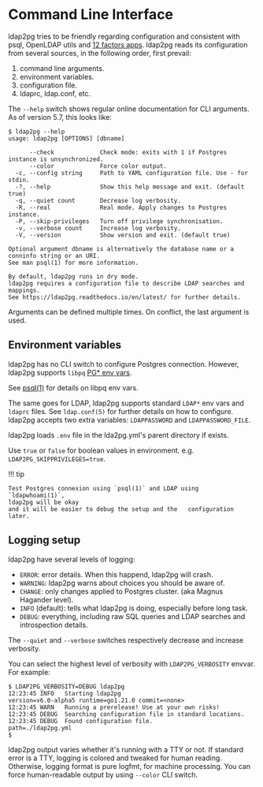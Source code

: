 <!--*- markdown -*-->

<h1>Command Line Interface</h1>

ldap2pg tries to be friendly regarding configuration and consistent with psql,
OpenLDAP utils and [12 factors apps](https://12factor.net/). ldap2pg reads its
configuration from several sources, in the following order, first prevail:

1. command line arguments.
2. environment variables.
3. configuration file.
4. ldaprc, ldap.conf, etc.

The `--help` switch shows regular online documentation for CLI arguments. As of
version 5.7, this looks like:

``` console
$ ldap2pg --help
usage: ldap2pg [OPTIONS] [dbname]

      --check             Check mode: exits with 1 if Postgres instance is unsynchronized.
      --color             Force color output.
  -c, --config string     Path to YAML configuration file. Use - for stdin.
  -?, --help              Show this help message and exit. (default true)
  -q, --quiet count       Decrease log verbosity.
  -R, --real              Real mode. Apply changes to Postgres instance.
  -P, --skip-privileges   Turn off privilege synchronisation.
  -v, --verbose count     Increase log verbosity.
  -V, --version           Show version and exit. (default true)

Optional argument dbname is alternatively the database name or a conninfo string or an URI.
See man psql(1) for more information.

By default, ldap2pg runs in dry mode.
ldap2pg requires a configuration file to describe LDAP searches and mappings.
See https://ldap2pg.readthedocs.io/en/latest/ for further details.
```

Arguments can be defined multiple times. On conflict, the last argument is used.


## Environment variables

ldap2pg has no CLI switch to configure Postgres connection.
However, ldap2pg supports `libpq` [PG* env vars](https://www.postgresql.org/docs/current/libpq-envars.html).

See [psql(1)] for details on libpq env vars.

[psql(1)]: https://www.postgresql.org/docs/current/app-psql.html#APP-PSQL-ENVIRONMENT

The same goes for LDAP, ldap2pg supports standard `LDAP*` env vars and `ldaprc` files.
See `ldap.conf(5)` for further details on how to configure.
ldap2pg accepts two extra variables: `LDAPPASSWORD` and `LDAPPASSWORD_FILE`.

ldap2pg loads `.env` file in the lda2pg.yml's parent directory if exists.

Use `true` or `false` for boolean values in environment. e.g. `LDAP2PG_SKIPPRIVILEGES=true`.

!!! tip

    Test Postgres connexion using `psql(1)` and LDAP using `ldapwhoami(1)`,
    ldap2pg will be okay
    and it will be easier to debug the setup and the   configuration later.


## Logging setup

ldap2pg have several levels of logging:

- `ERROR`: error details. When this happend, ldap2pg will crash.
- `WARNING`: ldap2pg warns about choices you should be aware of.
- `CHANGE`: only changes applied to Postgres cluster. (aka Magnus Hagander level).
- `INFO` (default): tells what ldap2pg is doing, especially before long task.
- `DEBUG`: everything, including raw SQL queries and LDAP searches and
  introspection details.

The `--quiet` and `--verbose` switches respectively decrease and increase
verbosity.

You can select the highest level of verbosity with `LDAP2PG_VERBOSITY` envvar. For example:


``` console
$ LDAP2PG_VERBOSITY=DEBUG ldap2pg
12:23:45 INFO   Starting ldap2pg                                 version=v6.0-alpha5 runtime=go1.21.0 commit=<none>
12:23:45 WARN   Running a prerelease! Use at your own risks!
12:23:45 DEBUG  Searching configuration file in standard locations.
12:23:45 DEBUG  Found configuration file.                        path=./ldap2pg.yml
$
```

ldap2pg output varies whether it's running with a TTY or not.
If standard error is a TTY, logging is colored and tweaked for human reading.
Otherwise, logging format is pure logfmt, for machine processing.
You can force human-readable output by using `--color` CLI switch.
